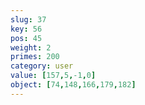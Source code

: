 ```yaml
---
slug: 37
key: 56
pos: 45
weight: 2
primes: 200
category: user
value: [157,5,-1,0]
object: [74,148,166,179,182]
---
```

